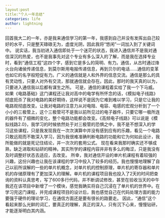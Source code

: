 ```yaml
---
layout:post
title:"个人一年总结"
categories: life
author: lightning
---
```

回首我大二的一年，亦是我来通信学习的第一年，我感到自己并没有发挥出自己较好的水平，只是整天碌碌无为，虚度光阴，因此我将“悠闲”一词加入到了关键词中。
说实话，我当初进入通信即处于一个迷茫的状态，我进入通信并不是我对通信深沉的热爱，也不是我事先对这个专业有多么深入的了解，而是我在选择专业时，看到“通信工程”这四个字，感到它是多么的简明、有力。通信，从古时通过烽火台向诸侯传递信息，到莫尔斯用电报传递信息，再到贝尔的电话……通信的变革也如它的名字般短促有力。广义的通信就是人和外界的信息交流。通信是那么的具有灵动性，只要人对外有交流，那就通信就会存在。因此，那时的我天真的以为，只要进入通信我以后都有谋生之所。
可是，通信的课程着实给了我一个下马威。如果《电路基础》这门课程还让我对高中的电学有所怀念的话，《模拟电子线路》彻底扼杀了我对电路的美好期待，这样说不是因为它难到难以学习，只是它让我的电路观彻底改变。让我对电路的注意力从对电阻、电容、电感的宏观分析到了一个小小的三极管上，这个三极管可不是我以前所见过的电子器件，只要它哪一极所连的器件有了细微的变化，整个电路功能都会改变。《高频电子线路》可以说是《模拟线路2.0》，我学习的时候依然处于对三极管的恐惧之中，我不是不想深入的学习这些课程，只是我发现我在一次次演算中并没有感到应有的乐趣，看见一个电路只敢远观而不敢深入学习，因为我很难准确判断电路的功能和它为何如此设计，我所能做的就是死记住结论，并一次次的套用公式。
现在看来我那时确实还不够成熟，缺乏进取和钻研的精神。其实所学的课程内容并非有多么的晦涩，只是我没有及时调整好状态去适应，去改变。
所幸，我对通信开设的单片机课程有着较强的兴趣，这份兴趣也让我在该课程的学习中投入了较多的经历。我也慢慢地理解了自己以前所误解的一些的单片机概念，对单片机的控制原理，单片机的寄存器和单片机的存储原理有了更加深入的理解。单片机的课程项目我也投入了2天的时间把查询的资料认真思考，写了600多行代码，并不断调试修改，甚至在验收当天的中午我还在该项目中新增了一个模块，感觉我确实将自己沉浸在了单片机的世界中。在学习完这门课程，并完成课程项目的设计后，我也感觉自己在代码处理方面的能力要强于硬件的理论学习，在通信方面还是要有很长的路要走。
因此，“通信”这个看起来那么光鲜的词汇，要真正的理解，真正的深入，只有沉下心来，慢慢钻研，才能逐渐明白其内涵。